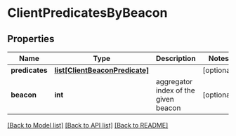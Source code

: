 # ClientPredicatesByBeacon

## Properties
Name | Type | Description | Notes
------------ | ------------- | ------------- | -------------
**predicates** | [**list[ClientBeaconPredicate]**](ClientBeaconPredicate.md) |  | [optional] 
**beacon** | **int** | aggregator index of the given beacon  | [optional] 

[[Back to Model list]](../README.md#documentation-for-models) [[Back to API list]](../README.md#documentation-for-api-endpoints) [[Back to README]](../README.md)


